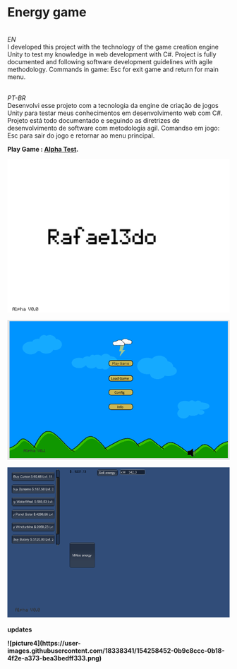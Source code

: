 # Energy game

<br>*EN*<br>
I developed this project with the technology of the game creation engine Unity to test my knowledge in web development with C#.
Project is fully documented and following software development guidelines with agile methodology.
Commands in game:
Esc for exit game and return for main menu.

<br>*PT-BR*<br>
Desenvolvi esse projeto com a tecnologia da engine de criação de jogos Unity para testar meus conhecimentos em desenvolvimento web com C#.
Projeto está todo documentado e seguindo as diretrizes de desenvolvimento de software com metodologia agil.
Comandso em jogo:
Esc para sair do jogo e retornar ao menu principal.

<b>Play Game<b> : [Alpha Test](https://rafael3do.itch.io/energy-game?secret=hT5pfEMavkOXBTbgcAPNjjEmN8).

![picture1](https://github.com/rafael3do/Energy_game/blob/main/Documentation/3-energy.png)

![picture2](https://github.com/rafael3do/Energy_game/blob/main/Documentation/5-energy.png)

![picture3](https://github.com/rafael3do/Energy_game/blob/main/Documentation/1-energy.png)
 
 <p>updates<p>
![picture4](https://user-images.githubusercontent.com/18338341/154258452-0b9c8ccc-0b18-4f2e-a373-bea3bedff333.png)
